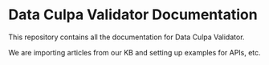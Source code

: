 # Data Culpa Validator Documentation

This repository contains all the documentation for Data Culpa Validator.

We are importing articles from our KB and setting up examples for APIs, etc.
